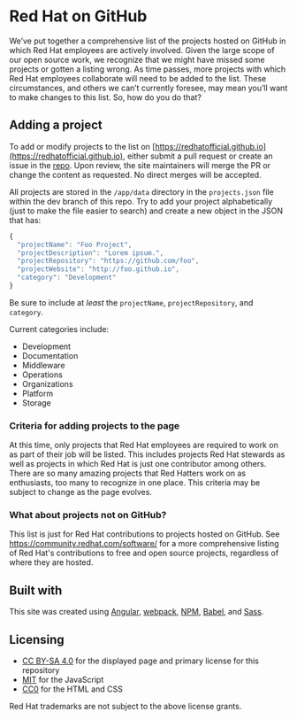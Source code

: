 # Red Hat on GitHub

We’ve put together a comprehensive list of the projects hosted on GitHub in which Red Hat employees are actively involved. Given the large scope of our open source work, we recognize that we might have missed some projects or gotten a listing wrong. As time passes, more projects with which Red Hat employees collaborate will need to be added to the list. These circumstances, and others we can’t currently foresee, may mean you’ll want to make changes to this list. So, how do you do that?

## Adding a project

To add or modify projects to the list on [https://redhatofficial.github.io](https://redhatofficial.github.io), either submit a pull request or create an issue in the [repo](https://github.com/RedHatOfficial/RedHatOfficial.github.io). Upon review, the site maintainers will merge the PR or change the content as requested. No direct merges will be accepted.

All projects are stored in the `/app/data` directory in the `projects.json` file within the dev branch of this repo.  Try to add your project alphabetically (just to make the file easier to search) and create a new object in the JSON that has:

```js
{
  "projectName": "Foo Project",
  "projectDescription": "Lorem ipsum.",
  "projectRepository": "https://github.com/foo",
  "projectWebsite": "http://foo.github.io",
  "category": "Development"
}
```

Be sure to include at _least_ the `projectName`, `projectRepository`, and `category`.

Current categories include:

- Development
- Documentation
- Middleware
- Operations
- Organizations
- Platform
- Storage

### Criteria for adding projects to the page

At this time, only projects that Red Hat employees are required to work on as part of their job will be listed. This includes projects Red Hat stewards as well as projects in which Red Hat is just one contributor among others. There are so many amazing projects that Red Hatters work on as enthusiasts, too many to recognize in one place. This criteria may be subject to change as the page evolves.

### What about projects not on GitHub?

This list is just for Red Hat contributions to projects hosted on GitHub.  See https://community.redhat.com/software/ for a more comprehensive listing of Red Hat's contributions to free and open source projects, regardless of where they are hosted.

## Built with

This site was created using [Angular](https://angularjs.org/), [webpack](https://webpack.js.org/), [NPM](https://www.npmjs.com/), [Babel](https://babeljs.io/), and [Sass](https://sass-lang.com/).

## Licensing

* [CC BY-SA 4.0](https://creativecommons.org/licenses/by-sa/4.0/) for the displayed page and primary license for this repository
* [MIT](https://opensource.org/licenses/MIT) for the JavaScript
* [CC0](https://creativecommons.org/share-your-work/public-domain/cc0/) for the HTML and CSS

Red Hat trademarks are not subject to the above license grants.
